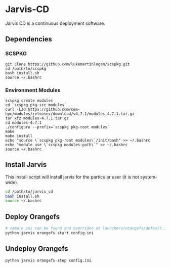 # Jarvis-CD

Jarvis CD is a continuous deployment software.

## Dependencies

### SCSPKG

```
git clone https://github.com/lukemartinlogan/scspkg.git
cd /path/to/scspkg
bash install.sh
source ~/.bashrc
```

### Environment Modules

```
scspkg create modules
cd `scspkg pkg-src modules`
curl -LJO https://github.com/cea-hpc/modules/releases/download/v4.7.1/modules-4.7.1.tar.gz
tar xfz modules-4.7.1.tar.gz
cd modules-4.7.1
./configure --prefix=`scspkg pkg-root modules`
make
make install
echo "source \`scspkg pkg-root modules\`/init/bash" >> ~/.bashrc
echo "module use \`scspkg modules-path\`" >> ~/.bashrc
source ~/.bashrc
```

## Install Jarvis

This install script will install jarvis for the particular user
(it is not system-wide).

```bash
cd /path/to/jarvis_cd
bash install.sh
source ~/.bashrc
```

## Deploy Orangefs

```bash
# sample ini can be found and overriden at launchers/orangefs/default.ini
python jarvis orangefs start config.ini
```

## Undeploy Orangefs
```bash
python jarvis orangefs stop config.ini
```
